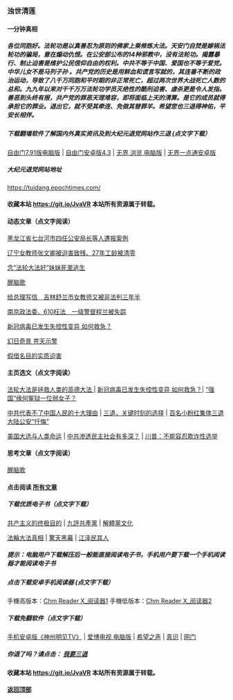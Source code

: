 ### 浊世清莲

#### 一分钟真相

##### 各位同胞好。法轮功是以真善忍为原则的佛家上乘修炼大法。天安门自焚是嫁祸法轮功的骗局，意在煽动仇恨。在公安部公布的14种邪教中，没有法轮功。揭露暴行、制止迫害是维护公民信仰自由的权利。中共不等于中国、爱国也不等于爱党。中华儿女不是马列子孙 。共产党的历史是用鲜血和谎言写就的，其连番不断的政治运动，导致了八千万同胞和平时期的非正常死亡，超过两次世界大战死亡人数的总和。九九年以来对千千万万法轮功学员灭绝性的酷刑迫害、虐杀更是令人发指。善恶到头终有报，共产党的罪恶天理难容，即将面临上天的清算。是它的成员就得承担它的罪业。退出它，就不受其牵连、免做其替罪羊。希望您也三退得神佑，平安长相伴。

##### 下载翻墙软件了解国内外真实资讯及到大纪元退党网站作三退 (点文字下载）

[自由门7.91版电脑版](https://github.com/Hongyu91/cecjy/files/5470344/fg791r.zip) |
[自由门安卓版4.3](https://github.com/Hongyu91/cecjy/files/5738124/website-fgm88.1.zip) |
[无界 浏览 电脑版](https://github.com/Hongyu91/cecjy/files/4312303/u1902.zip) |
[无界一点通安卓版](https://github.com/Hongyu91/cecjy/files/4367851/um.zip)

##### 大纪元退党网站地址

https://tuidang.epochtimes.com/ 
 
#### 收藏本站 https://git.io/JvaVR  本站所有资源属于转载。

#### 动态文章（点文字阅读）

[黑龙江省七台河市四任公安局长等人遭报案例](https://github.com/Hongyu91/cecjy/issues/1516#issue-778692969)

[辽宁女教师张文卿被迫害致残、27年工龄被清零](https://github.com/Hongyu91/cecjy/issues/1517#issue-778695420)

[念“法轮大法好”妹妹死里逃生](https://github.com/Hongyu91/cecjy/issues/1518#issue-778697413)

[醒脑歌](https://github.com/Hongyu91/cecjy/issues/1513#issue-777900786)

[给总理写信　吉林舒兰市女教师又被非法判三年半](https://github.com/Hongyu91/cecjy/issues/1514#issue-777910158)

[南京政法委、610枉法　一级警督程兰被失踪](https://github.com/Hongyu91/cecjy/issues/1515#issue-777915535)

[新冠病毒已发生失控性变异 如何救急？](https://github.com/Hongyu91/cecjy/issues/1512#issue-777593532)

[幻日奇景 苍天示警](https://github.com/Hongyu91/cecjy/issues/1510#issue-777592410)

[假借名目的实质迫害](https://github.com/Hongyu91/cecjy/issues/1511#issue-777592667)

#### 主页选文（点文字阅读）

[法轮大法是拯救人类的高德大法 ](https://github.com/Hongyu91/cecjy/issues/523#issue-617201733) |
[新冠病毒已发生失控性变异 如何救急？](https://github.com/Hongyu91/cecjy/issues/1512#issue-777593532)|
[“强国”缘何冤狱一位弱女子？](https://github.com/Hongyu91/cecjy/issues/572#issue-62381122)

[中共代表不了中国人民的十大理由](https://github.com/Hongyu91/cecjy/issues/955#issue-692826586) |
[三退，关键时刻的选择](https://github.com/Hongyu91/cecjy/issues/1481#issue-774673822) |
[百名小粉红集体三退 大陆公安“忏悔”](https://github.com/Hongyu91/cecjy/issues/1484#issue-774839011)

[美国大选与人类命运](https://github.com/Hongyu91/cecjy/issues/1368#issue-757617281) |
[中共渗透民主社会有多深？](https://github.com/Hongyu91/cecjy/issues/1488#issue-774992479) |
[川普：不能容忍欺诈性选举](https://github.com/Hongyu91/cecjy/issues/1477#issue-774296705)

#### 思考文章（点文字阅读）

[醒脑歌](https://github.com/Hongyu91/cecjy/issues/1513#issue-777900786)

#### 点击阅读 [所有文章](https://github.com/Hongyu91/cecjy/issues)

##### 下载优质电子书（点文字下载）

[共产主义的终极目的](https://github.com/Hongyu91/cecjy/files/5112143/default.zip) |
[九評共產黨](https://github.com/Hongyu91/cecjy/files/4318129/default.zip) |
[解體黨文化](https://github.com/Hongyu91/cecjy/files/4318136/default.zip)

[法輪大法真相](https://github.com/Hongyu91/cecjy/files/4318121/default.zip) |
[驚天黑幕](https://github.com/Hongyu91/cecjy/files/4318143/default.zip) |
[江泽民其人](https://github.com/Hongyu91/cecjy/files/4318148/default.zip)

##### 提示：电脑用户下载解压后一般能直接阅读电子书，手机用户要下载一个手机阅读器才能阅读电子书

##### 点击下载安卓手机阅读器 (点文字下载）

手機高版本：[Chm Reader X_阅读器1](https://github.com/Hongyu91/cecjy/files/4318231/Chm.Reader.X_.com.zip)
手機低版本：[Chm Reader X_阅读器2](https://github.com/Hongyu91/cecjy/files/5695939/com.pdagate.chmreader.zip)

##### 下载免翻软件（点文字下载）
[手机安卓版《神州明见TV》](https://github.com/Hongyu91/cecjy/files/5652324/TV_2.0.2019102301.zip) |
[爱博电视 电脑版](https://github.com/Hongyu91/cecjy/files/4312292/iPPOTV.zip) |
[希望之声](https://github.com/Hongyu91/cecjy/files/4496222/oHopea.zip) |
[真识](https://github.com/Hongyu91/cecjy/files/5614322/zhenshi.zip) |
[网门](https://github.com/odoor3/oo/blob/master/README.md)

##### 你退了吗？请点击： [我要三退](https://github.com/Hongyu91/cecjy/issues/484#issue-611715749)

#### 收藏本站 https://git.io/JvaVR  本站所有资源属于转载。

#### [返回顶部](https://github.com/Hongyu91/cecjy)

